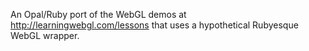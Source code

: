 An Opal/Ruby port of the WebGL demos at http://learningwebgl.com/lessons that uses a hypothetical Rubyesque WebGL wrapper.
